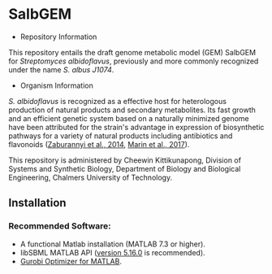# SalbGEM

  * Repository Information

This repository entails the draft genome metabolic model (GEM) SalbGEM for *Streptomyces albidoflavus*, previously and more commonly recognized under the name *S. albus J1074*. 

  * Organism Information

*S. albidoflavus* is recognized as a effective host for heterologous production of natural products and secondary metabolites. Its fast growth and an efficient genetic system based on a naturally minimized genome have been attributed for the strain's advantage in expression of biosynthetic pathways for a variety of natural products including antibiotics and flavonoids ([Zaburannyi et al., 2014](https://bmcgenomics.biomedcentral.com/articles/10.1186/1471-2164-15-97), [Marin et al., 2017](https://journals.plos.org/plosone/article?id=10.1371/journal.pone.0207278)).

This repository is administered by Cheewin Kittikunapong, Division of Systems and Synthetic Biology, Department of Biology and Biological Engineering, Chalmers University of Technology.

## Installation

### Recommended Software:
* A functional Matlab installation (MATLAB 7.3 or higher).
* libSBML MATLAB API ([version 5.16.0](https://sourceforge.net/projects/sbml/files/libsbml/5.13.0/stable/MATLAB%20interface/)  is recommended).
* [Gurobi Optimizer for MATLAB](http://www.gurobi.com/registration/download-reg).
